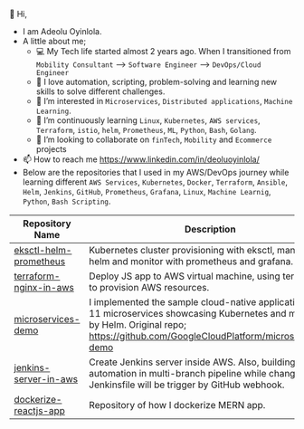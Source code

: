 👋 Hi, 
- I am Adeolu Oyinlola.
- A little about me;
    - :computer: My Tech life started almost 2 years ago. When I transitioned from `Mobility Consultant`  --> `Software Engineer`  --> `DevOps/Cloud Engineer`
    - :blue_heart: I love automation, scripting, problem-solving and learning new skills to solve different challenges.
    - 👀 I’m interested in `Microservices`, `Distributed applications`, `Machine Learning`.
    - 🌱 I’m continuously learning `Linux`, `Kubernetes`, `AWS services`, `Terraform`, `istio`, `helm`, `Prometheus`, `ML`, `Python`, `Bash`, `Golang`.
    - 💞️ I’m looking to collaborate on `finTech`, `Mobility` and `Ecommerce` projects
- 📫 How to reach me https://www.linkedin.com/in/deoluoyinlola/
- Below are the repositories that I used in my AWS/DevOps journey while learning different `AWS Services`, `Kubernetes`, `Docker`, `Terraform`, `Ansible`, `Helm`, `Jenkins`, `GitHub`, `Prometheus`, `Grafana`, `Linux`, `Machine Learnig`, `Python`, `Bash Scripting`.

| Repository Name | Description |
| --- | --- |
| [eksctl-helm-prometheus](https://github.com/deoluoyinlola/eksctl-kubernetes-cluster-helm-prometheus) | Kubernetes cluster provisioning with eksctl, manage by helm and monitor with prometheus and grafana. |
| [terraform-nginx-in-aws](https://github.com/deoluoyinlola/terraform-nginx-in-aws) | Deploy JS app to AWS virtual machine, using terraform to provision AWS resources. |
| [microservices-demo](https://github.com/deoluoyinlola/microservices-demo) | I implemented the sample cloud-native application with 11 microservices showcasing Kubernetes and managed by Helm. Original repo; https://github.com/GoogleCloudPlatform/microservices-demo |
| [jenkins-server-in-aws](https://github.com/deoluoyinlola/jenkins-server-in-aws) | Create Jenkins server inside AWS. Also, building automation in multi-branch pipeline while changes in Jenkinsfile will be trigger by GitHub webhook. |
| [dockerize-reactjs-app](https://github.com/deoluoyinlola/dockerize-reactjs-app) | Repository of how I dockerize MERN app. |


<!---
deoluoyinlola/deoluoyinlola is a ✨ special ✨ repository because its `README.md` (this file) appears on your GitHub profile.
You can click the Preview link to take a look at your changes.
--->
